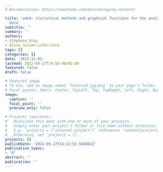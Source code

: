 ```yaml
---
# Documentation: https://wowchemy.com/docs/managing-content/

title: 'ade4: statistical methods and graphical functions for the analysis of multivariate
  data'
subtitle: ''
summary: ''
authors:
- Stéphane Dray
- Alice Julien-Laferrière
tags: []
categories: []
date: '2012-11-01'
lastmod: 2022-09-27T14:50:48+02:00
featured: false
draft: false

# Featured image
# To use, add an image named `featured.jpg/png` to your page's folder.
# Focal points: Smart, Center, TopLeft, Top, TopRight, Left, Right, BottomLeft, Bottom, BottomRight.
image:
  caption: ''
  focal_point: ''
  preview_only: false

# Projects (optional).
#   Associate this post with one or more of your projects.
#   Simply enter your project's folder or file name without extension.
#   E.g. `projects = ["internal-project"]` references `content/project/deep-learning/index.md`.
#   Otherwise, set `projects = []`.
projects: []
publishDate: '2022-09-27T14:12:52.584081Z'
publication_types:
- '0'
abstract: ''
publication: ''
---
```


